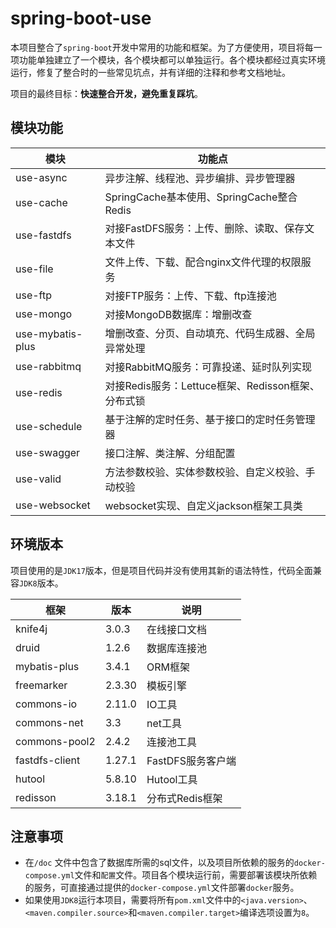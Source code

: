 # spring-boot-use

本项目整合了`spring-boot`开发中常用的功能和框架。为了方便使用，项目将每一项功能单独建立了一个模块，各个模块都可以单独运行。各个模块都经过真实环境运行，修复了整合时的一些常见坑点，并有详细的注释和参考文档地址。

项目的最终目标：**快速整合开发，避免重复踩坑**。

## 模块功能

| 模块               | 功能点                                 |
|------------------|-------------------------------------|
| use-async        | 异步注解、线程池、异步编排、异步管理器                 |
| use-cache        | SpringCache基本使用、SpringCache整合Redis |
| use-fastdfs      | 对接FastDFS服务：上传、删除、读取、保存文本文件         |
| use-file         | 文件上传、下载、配合nginx文件代理的权限服务            |
| use-ftp          | 对接FTP服务：上传、下载、ftp连接池                |
| use-mongo        | 对接MongoDB数据库：增删改查 |
| use-mybatis-plus | 增删改查、分页、自动填充、代码生成器、全局异常处理           |
| use-rabbitmq     | 对接RabbitMQ服务：可靠投递、延时队列实现 |
| use-redis        | 对接Redis服务：Lettuce框架、Redisson框架、分布式锁 |
| use-schedule     | 基于注解的定时任务、基于接口的定时任务管理器              |
| use-swagger      | 接口注解、类注解、分组配置                       |
| use-valid        | 方法参数校验、实体参数校验、自定义校验、手动校验            |
| use-websocket    | websocket实现、自定义jackson框架工具类         |

## 环境版本

项目使用的是`JDK17`版本，但是项目代码并没有使用其新的语法特性，代码全面兼容`JDK8`版本。

| 框架             | 版本     | 说明           |
|----------------|--------|--------------|
| knife4j        | 3.0.3  | 在线接口文档       |
| druid          | 1.2.6  | 数据库连接池       |
| mybatis-plus   | 3.4.1  | ORM框架        |
| freemarker     | 2.3.30 | 模板引擎         |
| commons-io     | 2.11.0 | IO工具         |
| commons-net    | 3.3    | net工具        |
| commons-pool2  | 2.4.2  | 连接池工具        |
| fastdfs-client | 1.27.1 | FastDFS服务客户端 |
| hutool         | 5.8.10 | Hutool工具     |
| redisson       | 3.18.1 | 分布式Redis框架   |

## 注意事项

* 在`/doc` 文件中包含了数据库所需的sql文件，以及项目所依赖的服务的`docker-compose.yml`文件和`配置`文件。项目各个模块运行前，需要部署该模块所依赖的服务，可直接通过提供的`docker-compose.yml`文件部署`docker`服务。
* 如果使用`JDK8`运行本项目，需要将所有`pom.xml`文件中的`<java.version>`、`<maven.compiler.source>`和`<maven.compiler.target>`编译选项设置为`8`。
